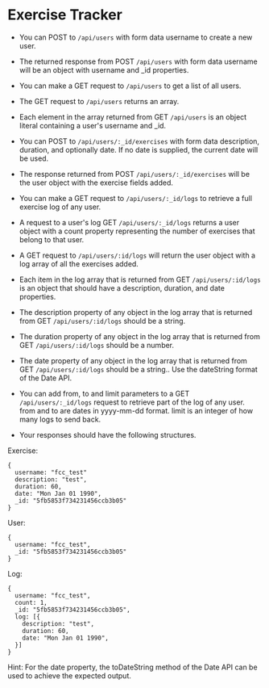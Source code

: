 # Exercise Tracker

- You can POST to `/api/users` with form data username to create a new user.

- The returned response from POST `/api/users` with form data username will be an object with username and _id properties.

- You can make a GET request to `/api/users` to get a list of all users.

- The GET request to `/api/users` returns an array.

- Each element in the array returned from GET `/api/users` is an object literal containing a user's username and _id.

- You can POST to `/api/users/:_id/exercises` with form data description, duration, and optionally date. If no date is supplied, the current date will be used.

- The response returned from POST `/api/users/:_id/exercises` will be the user object with the exercise fields added.

- You can make a GET request to `/api/users/:_id/logs` to retrieve a full exercise log of any user.

- A request to a user's log GET `/api/users/:_id/logs` returns a user object with a count property representing the number of exercises that belong to that user.

- A GET request to `/api/users/:id/logs` will return the user object with a log array of all the exercises added.

- Each item in the log array that is returned from GET `/api/users/:id/logs` is an object that should have a description, duration, and date properties.

- The description property of any object in the log array that is returned from GET `/api/users/:id/logs` should be a string.

- The duration property of any object in the log array that is returned from GET `/api/users/:id/logs` should be a number.

- The date property of any object in the log array that is returned from GET `/api/users/:id/logs` should be a string.. Use the dateString format of the Date API.

- You can add from, to and limit parameters to a GET `/api/users/:_id/logs` request to retrieve part of the log of any user. from and to are dates in yyyy-mm-dd format. limit is an integer of how many logs to send back.

- Your responses should have the following structures.

Exercise:

```
{
  username: "fcc_test"
  description: "test",
  duration: 60,
  date: "Mon Jan 01 1990",
  _id: "5fb5853f734231456ccb3b05"
}
```
User:

```
{
  username: "fcc_test",
  _id: "5fb5853f734231456ccb3b05"
}
```
Log:

```
{
  username: "fcc_test",
  count: 1,
  _id: "5fb5853f734231456ccb3b05",
  log: [{
    description: "test",
    duration: 60,
    date: "Mon Jan 01 1990",
  }]
}
```

Hint: For the date property, the toDateString method of the Date API can be used to achieve the expected output.